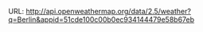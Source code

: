 URL: http://api.openweathermap.org/data/2.5/weather?q=Berlin&appid=51cde100c00b0ec934144479e58b67eb
